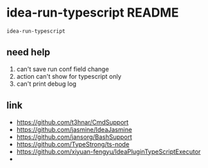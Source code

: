 # idea-run-typescript README

    idea-run-typescript

## need help

1. can't save run conf field change
2. action can't show for typescript only
3. can't print debug log

## link

- https://github.com/t3hnar/CmdSupport
- https://github.com/jasmine/IdeaJasmine
- https://github.com/jansorg/BashSupport
- https://github.com/TypeStrong/ts-node
- https://github.com/xiyuan-fengyu/IdeaPluginTypeScriptExecutor
- 
